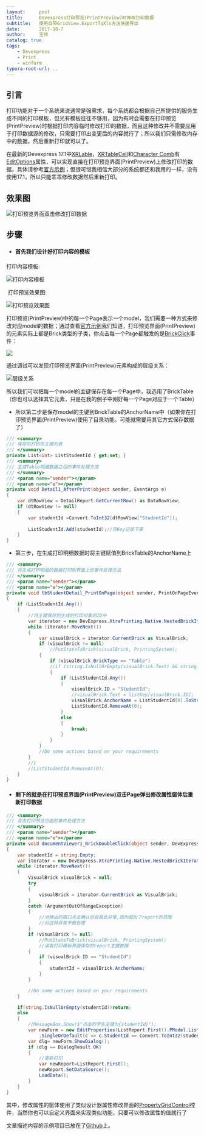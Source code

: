```yaml
---
layout:     post
title:      Devexpress打印预览(PrintPreview)时修改打印数据
subtitle:   使用自带GridView.ExportToXls方法快速导出
date:       2017-10-7
author:     王帅
catalog: true
tags:
    - Devexpress
    - Print
    - winform
typora-root-url: ..
---
```

## 引言

打印功能对于一个系统来说通常是强需求，每个系统都会根据自己所提供的服务生成不同的打印模板，但光有模板往往不够用，因为有时会需要在打印预览(PrintPreview)时根据打印内容临时修改打印的数据，而且这种修改并不需要应用于打印数据源的修改，只需要打印出变更后的内容就行了；所以我们只需修改内存中的数据，然后重新打印就可以了。

在最新的Devexpress 17.1中[XRLable](https://documentation.devexpress.com/XtraReports/17403/Concepts/Report-Controls/Label)，[XRTableCell](https://documentation.devexpress.com/XtraReports/9741/Concepts/Report-Controls/Table)和[Character Comb](https://documentation.devexpress.com/XtraReports/117157/Concepts/Report-Controls/Character-Comb)有[EditOptions](https://documentation.devexpress.com/XtraReports/DevExpress.XtraReports.UI.XRLabel.EditOptions.property)属性，可以实现直接在打印预览界面(PrintPreview)上修改打印的数据，具体请参考[官方示例](https://documentation.devexpress.com/XtraReports/117343/Concepts/Creating-Reports/Navigation-and-Interaction/Content-Editing-in-Print-Preview)；但很可惜我相信大部分的系统都还和我用的一样，没有使用17.1，所以只能乖乖修改数据然后重新打印。

## 效果图
![打印预览界面双击修改打印数据](/img/reportPreview.gif)

## 步骤

- #### 首先我们设计好打印内容的模板

打印内容模板:

![打印内容模板](/img/report1.png)

​	打印预览效果图:

![打印预览效果图](/img/printpreviewbase0.png)

打印预览(PrintPreview)中的每一个Page表示一个model，我们需要一种方式来修改对应model的数据；通过查看[官方示例](https://documentation.devexpress.com/CoreLibraries/DevExpress.XtraPrinting.Brick.class)我们知道，打印预览界面(PrintPreview)的元素实际上都是Brick类型的子类，你点击每一个Page都触发的是[BrickClick](https://documentation.devexpress.com/WindowsForms/DevExpress.XtraPrinting.Control.PrintControl.BrickClick.event)事件：

![](/img/brickclick.png)

通过调试可以发现打印预览界面(PrintPreview)元素构成的层级关系：

![层级关系](/img/bricktable.png)

所以我们可以把每一个model的主键保存在每一个Page中，我选用了BrickTable（你也可以选择其它元素，只是在我的例子中刚好每一个Page对应于一个Table）

- 所以第二步是保存model的主键到BrickTable的AnchorName中（如果你在打印预览界面(PrintPreview)使用了目录功能，可能就需要用其它方式保存数据了）

```c#
/// <summary>
/// 保存的打印页主键列表
/// </summary>
private List<int> ListStudentId { get;set; }
/// <summary>
/// 生成Table明细数据之后的事件处理方法
/// </summary>
/// <param name="sender"></param>
/// <param name="e"></param>
private void Detail1_AfterPrint(object sender, EventArgs e)
{
    var dtRowView = DetailReport.GetCurrentRow() as DataRowView;
    if (dtRowView != null)
    {
        var studentId =Convert.ToInt32(dtRowView["StudentId"]);
     
        ListStudentId.Add(studentId);//将Key记录下来
    }
}
```
* 第三步，在生成打印明细数据时将主键赋值到BrickTable的AnchorName上

```c#
/// <summary>
/// 将生成打印明细的数据打印到界面上的事件处理方法
/// </summary>
/// <param name="sender"></param>
/// <param name="e"></param>
private void tbStudentDetail_PrintOnPage(object sender, PrintOnPageEventArgs e)
{
    if (ListStudentId.Any())
    {
        //将主键保存到生成的打印对象的ID中
        var iterator = new DevExpress.XtraPrinting.Native.NestedBrickIterator(Pages[e.PageIndex].InnerBricks);
        while (iterator.MoveNext())
        {
            var visualBrick = iterator.CurrentBrick as VisualBrick;
            if (visualBrick != null)
                //PutStateToBrick(visualBrick, PrintingSystem);
            {
                if (visualBrick.BrickType == "Table")
                //if (string.IsNullOrEmpty(visualBrick.Text) && string.IsNullOrEmpty(visualBrick.ID))
                {
                    if (ListStudentId.Any())
                    {
                        visualBrick.ID = "StudentId";
                        //visualBrick.Text = listKey[visualBrick.ID];
                        visualBrick.AnchorName = ListStudentId[0].ToString();
                        ListStudentId.RemoveAt(0);
                    }
                    else
                    {
                        break;
                    }
                }
            }
            //Do some actions based on your requirements
        }
        //}
        //ListStudentId.RemoveAt(0);
    }
}
```

- #### 剩下的就是在打印预览界面(PrintPreview)双击Page弹出修改属性窗体后重新打印数据

```c#
/// <summary>
/// 双击打印预览页面的事件处理方法
/// </summary>
/// <param name="sender"></param>
/// <param name="e"></param>
private void documentViewer1_BrickDoubleClick(object sender, DevExpress.XtraPrinting.Control.BrickEventArgs e)
{
    var studentId = string.Empty;
    var iterator = new DevExpress.XtraPrinting.Native.NestedBrickIterator(e.Page.InnerBricks);
    while (iterator.MoveNext())
    {
        VisualBrick visualBrick = null;
        try
        {
            visualBrick = iterator.CurrentBrick as VisualBrick;
        }
        catch (ArgumentOutOfRangeException)
        {
            //对弹出的窗口点击确认后会报此异常,因为超出了report的范围
            //对这种异常不做处理
        }
        if (visualBrick != null)
            //PutStateToBrick(visualBrick, PrintingSystem);
            //读取打印模板界面保存的report主键数据
        {
            if (visualBrick.ID == "StudentId")
            {
                studentId = visualBrick.AnchorName;
            }
        }

        //Do some actions based on your requirements
    }

    if(string.IsNullOrEmpty(studentId))return;
    else
    {
        //MessageBox.Show($"点击的学生主键为{studentId}");
        var newForm = new EditProperties(ListReport.First().PModel.ListStudents
            .SingleOrDefault(c => c.StudentId == Convert.ToInt32(studentId)));
        var dlg= newForm.ShowDialog();
        if (dlg == DialogResult.OK)
        {
            //重新打印
            var newReport=ListReport.First();
            newReport.SetDataSource(); 
            LoadData();
        }
    }
}
```

其中，修改属性的窗体使用了类似设计器属性修改界面的[PropertyGridControl](https://documentation.devexpress.com/WindowsForms/DevExpress.XtraVerticalGrid.PropertyGridControl.class)控件，当然你也可以自定义界面来实现类似功能，只要可以修改属性的值就行了

文章描述内容的示例项目已放在了[Github](https://github.com/wangshuai-007/BlogsSample)上。